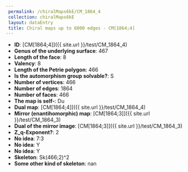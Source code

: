 ```yaml
--- 
 permalink: /chiralMaps6kE/CM_1864_4 
 collection: chiralMaps6kE
 layout: dataEntry
 title: Chiral maps up to 6000 edges - CM[1864;4]
---
```


- **ID**: [CM[1864;4]]({{ site.url }}/test/CM_1864_4)
- **Genus of the underlying surface**: 467
- **Length of the face**: 8
- **Valency**: 8
- **Length of the Petrie polygon**: 466
- **Is the automorphism group solvable?**: S
- **Number of vertices**: 466
- **Number of edges**: 1864
- **Number of faces**: 466
- **The map is self-**: Du
- **Dual map**: [CM[1864;4]]({{ site.url }}/test/CM_1864_4)
- **Mirror (enantihomorphic) map**: [CM[1864;3]]({{ site.url }}/test/CM_1864_3)
- **Dual of the mirror image**: [CM[1864;3]]({{ site.url }}/test/CM_1864_3)
- **Z_q-Exponent?**: 2
- **No idea**:  7:3
- **No idea**: Y
- **No idea**: Y
- **Skeleton**: Sk(466;2)^2
- **Some other kind of skeleton**: nan
